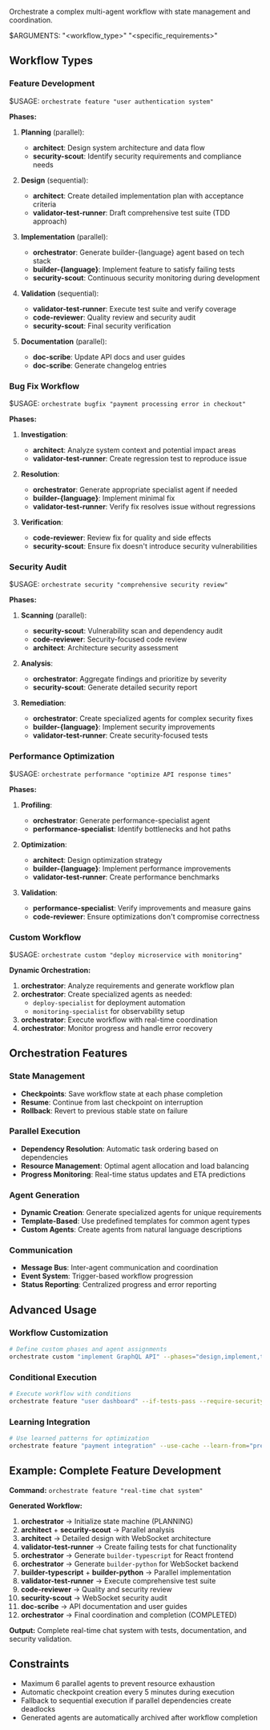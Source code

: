 Orchestrate a complex multi-agent workflow with state management and coordination.

$ARGUMENTS: "<workflow_type>" "<specific_requirements>"

## Workflow Types

### Feature Development
$USAGE: `orchestrate feature "user authentication system"`

**Phases:**
1) **Planning** (parallel):
   - **architect**: Design system architecture and data flow
   - **security-scout**: Identify security requirements and compliance needs

2) **Design** (sequential):
   - **architect**: Create detailed implementation plan with acceptance criteria
   - **validator-test-runner**: Draft comprehensive test suite (TDD approach)

3) **Implementation** (parallel):
   - **orchestrator**: Generate builder-{language} agent based on tech stack
   - **builder-{language}**: Implement feature to satisfy failing tests
   - **security-scout**: Continuous security monitoring during development

4) **Validation** (sequential):
   - **validator-test-runner**: Execute test suite and verify coverage
   - **code-reviewer**: Quality review and security audit
   - **security-scout**: Final security verification

5) **Documentation** (parallel):
   - **doc-scribe**: Update API docs and user guides
   - **doc-scribe**: Generate changelog entries

### Bug Fix Workflow
$USAGE: `orchestrate bugfix "payment processing error in checkout"`

**Phases:**
1) **Investigation**:
   - **architect**: Analyze system context and potential impact areas
   - **validator-test-runner**: Create regression test to reproduce issue

2) **Resolution**:
   - **orchestrator**: Generate appropriate specialist agent if needed
   - **builder-{language}**: Implement minimal fix
   - **validator-test-runner**: Verify fix resolves issue without regressions

3) **Verification**:
   - **code-reviewer**: Review fix for quality and side effects
   - **security-scout**: Ensure fix doesn't introduce security vulnerabilities

### Security Audit
$USAGE: `orchestrate security "comprehensive security review"`

**Phases:**
1) **Scanning** (parallel):
   - **security-scout**: Vulnerability scan and dependency audit
   - **code-reviewer**: Security-focused code review
   - **architect**: Architecture security assessment

2) **Analysis**:
   - **orchestrator**: Aggregate findings and prioritize by severity
   - **security-scout**: Generate detailed security report

3) **Remediation**:
   - **orchestrator**: Create specialized agents for complex security fixes
   - **builder-{language}**: Implement security improvements
   - **validator-test-runner**: Create security-focused tests

### Performance Optimization
$USAGE: `orchestrate performance "optimize API response times"`

**Phases:**
1) **Profiling**:
   - **orchestrator**: Generate performance-specialist agent
   - **performance-specialist**: Identify bottlenecks and hot paths

2) **Optimization**:
   - **architect**: Design optimization strategy
   - **builder-{language}**: Implement performance improvements
   - **validator-test-runner**: Create performance benchmarks

3) **Validation**:
   - **performance-specialist**: Verify improvements and measure gains
   - **code-reviewer**: Ensure optimizations don't compromise correctness

### Custom Workflow
$USAGE: `orchestrate custom "deploy microservice with monitoring"`

**Dynamic Orchestration:**
1) **orchestrator**: Analyze requirements and generate workflow plan
2) **orchestrator**: Create specialized agents as needed:
   - `deploy-specialist` for deployment automation
   - `monitoring-specialist` for observability setup
3) **orchestrator**: Execute workflow with real-time coordination
4) **orchestrator**: Monitor progress and handle error recovery

## Orchestration Features

### State Management
- **Checkpoints**: Save workflow state at each phase completion
- **Resume**: Continue from last checkpoint on interruption
- **Rollback**: Revert to previous stable state on failure

### Parallel Execution
- **Dependency Resolution**: Automatic task ordering based on dependencies
- **Resource Management**: Optimal agent allocation and load balancing
- **Progress Monitoring**: Real-time status updates and ETA predictions

### Agent Generation
- **Dynamic Creation**: Generate specialized agents for unique requirements
- **Template-Based**: Use predefined templates for common agent types
- **Custom Agents**: Create agents from natural language descriptions

### Communication
- **Message Bus**: Inter-agent communication and coordination
- **Event System**: Trigger-based workflow progression
- **Status Reporting**: Centralized progress and error reporting

## Advanced Usage

### Workflow Customization
```bash
# Define custom phases and agent assignments
orchestrate custom "implement GraphQL API" --phases="design,implement,test,document" --parallel="design+security" --agents="api-designer,builder-typescript,validator-test-runner,doc-scribe"
```

### Conditional Execution
```bash
# Execute workflow with conditions
orchestrate feature "user dashboard" --if-tests-pass --require-security-approval --parallel-limit=3
```

### Learning Integration
```bash
# Use learned patterns for optimization
orchestrate feature "payment integration" --use-cache --learn-from="previous-payment-features" --optimize-for="speed"
```

## Example: Complete Feature Development

**Command:** `orchestrate feature "real-time chat system"`

**Generated Workflow:**
1. **orchestrator** → Initialize state machine (PLANNING)
2. **architect** + **security-scout** → Parallel analysis
3. **architect** → Detailed design with WebSocket architecture
4. **validator-test-runner** → Create failing tests for chat functionality
5. **orchestrator** → Generate `builder-typescript` for React frontend
6. **orchestrator** → Generate `builder-python` for WebSocket backend
7. **builder-typescript** + **builder-python** → Parallel implementation
8. **validator-test-runner** → Execute comprehensive test suite
9. **code-reviewer** → Quality and security review
10. **security-scout** → WebSocket security audit
11. **doc-scribe** → API documentation and user guides
12. **orchestrator** → Final coordination and completion (COMPLETED)

**Output:** Complete real-time chat system with tests, documentation, and security validation.

## Constraints
- Maximum 6 parallel agents to prevent resource exhaustion
- Automatic checkpoint creation every 5 minutes during execution
- Fallback to sequential execution if parallel dependencies create deadlocks
- Generated agents are automatically archived after workflow completion